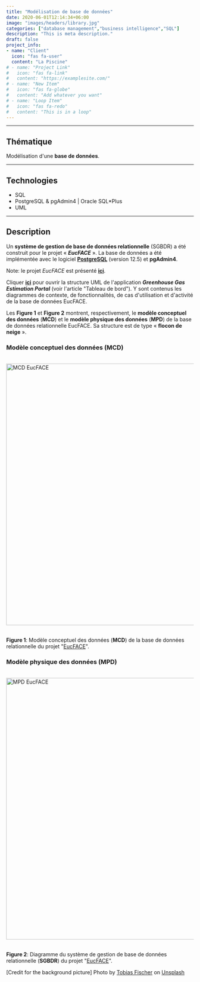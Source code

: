 ```yaml
---
title: "Modélisation de base de données"
date: 2020-06-01T12:14:34+06:00
image: "images/headers/library.jpg"
categories: ["database management","business intelligence","SQL"]
description: "This is meta description."
draft: false
project_info:
- name: "Client"
  icon: "fas fa-user"
  content: "La Piscine"
# - name: "Project Link"
#   icon: "fas fa-link"
#   content: "https://examplesite.com/"
# - name: "New Item"
#   icon: "fas fa-globe"
#   content: "Add whatever you want"
# - name: "Loop Item"
#   icon: "fas fa-redo"
#   content: "This is in a loop"
---
```


---

## Thématique

Modélisation d'une **base de données**.

---

## Technologies

- SQL
- PostgreSQL & pgAdmin4 | Oracle SQL*Plus
- UML

---

## Description

Un **système de gestion de base de données relationnelle** (SGBDR) a été construit pour le projet « ***EucFACE*** ». La base de données a été implémentée avec le logiciel **[PostgreSQL](https://www.postgresql.org/ "PostgreSQL")** (version 12.5) et **pgAdmin4**.

Note: le projet *EucFACE* est présenté [**ici**](/portfolio/eucface "EucFACE Site Presentation").

Cliquer [**ici**](/documents/RDBMS_UML.html "RDBMS UML - EucFACE") pour ouvrir la structure UML de l'application ***Greenhouse Gas Estimation Portal*** (voir l'article "Tableau de bord"). Y sont contenus les diagrammes de contexte, de fonctionnalités, de cas d'utilisation et d'activité de la base de données EucFACE.

Les **Figure 1** et **Figure 2** montrent, respectivement, le **modèle conceptuel des données** (**MCD**) et le **modèle physique des données** (**MPD**) de la base de données relationnelle EucFACE. Sa structure est de type  « **flocon de neige** ».

### Modèle conceptuel des données (MCD)

&nbsp;
[<img alt="MCD EucFACE" width="700" src="/images/portfolio/EucFACE_MCD.png" />][MCD EucFACE]&nbsp;

**Figure 1**: Modèle conceptuel des données (**MCD**) de la base de données relationnelle du projet "[EucFACE](https://github.com/loic-nazaries/loic-nazaries.github.io/blob/main/eucface_site_presentation.md "Présentation du site EucFACE")".

### Modèle physique des données (MPD)

&nbsp;
[<img alt="MPD EucFACE" width="700" src="/images/portfolio/RDBMS_model.png" />][MPD EucFACE]&nbsp;

**Figure 2**: Diagramme du système de gestion de base de données relationnelle (**SGBDR**) du projet "[EucFACE](https://github.com/loic-nazaries/loic-nazaries.github.io/blob/main/eucface_site_presentation.md "Présentation du site EucFACE")".

<!-- credits -->
[Credit for the background picture] Photo by <a href="https://unsplash.com/@tofi?utm_source=unsplash&utm_medium=referral&utm_content=creditCopyText">Tobias Fischer</a> on <a href="https://unsplash.com/s/photos/database?utm_source=unsplash&utm_medium=referral&utm_content=creditCopyText">Unsplash</a>

<!-- definitions -->
[MCD EucFACE]: /images/portfolio/EucFACE_MCD.png "Modèle conceptuel des données - EucFACE"
[MPD EucFACE]: /images/portfolio/RDBMS_model.png "Modèle physique des données - EucFACE"
